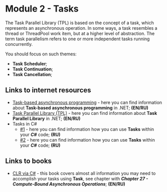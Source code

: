 # Module 2 - Tasks

The Task Parallel Library (TPL) is based on the concept of a task, which represents an asynchronous operation. In some ways, a task resembles a thread or ThreadPool work item, but at a higher level of abstraction. The term task parallelism refers to one or more independent tasks running concurrently.

You should focus on such themes:
* **Task Scheduler**;
* **Task Continuation**;
* **Task Cancellation**;

## Links to internet resources

* [Task-based asynchronous programming](https://docs.microsoft.com/en-us/dotnet/standard/parallel-programming/task-based-asynchronous-programming) - here you can find information about **Task-based asynchronous programming** in .NET; **(EN/RU)**
* [Task Parallel Library (TPL)](https://docs.microsoft.com/en-us/dotnet/standard/parallel-programming/task-parallel-library-tpl) - here you can find information about **Task Parallel Library** in .NET; **(EN/RU)**
* Tasks in C#
  * [#1](https://metanit.com/sharp/tutorial/12.2.php) - here you can find information how you can use **Tasks** within your ***C#*** code; **(RU)**
  * [#2](https://professorweb.ru/my/csharp/thread_and_files/level2/2_2.php) - here you can find information how you can use **Tasks** within your ***C#*** code; **(RU)**

## Links to books
* [CLR via C#](https://www.amazon.com/CLR-via-4th-Developer-Reference/dp/0735667454) - this book covers almost all information you may need to accomplish your tasks using **Task**, see chapter with ***Chapter 27 - Compute-Bound Asynchronous Operations***; **(EN/RU)**
